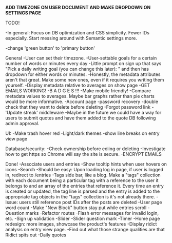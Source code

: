 **ADD TIMEZONE ON USER DOCUMENT AND MAKE DROPDOWN ON SETTINGS PAGE**

TODO!

-In general: Focus on DB optimization and CSS simplicity. Fewer IDs especially. Start messing around with Semantic settings more. 

-change 'green button' to 'primary button'

General
    -User can set their timezone.
    -User-settable goals for a certain number of words or minutes every day
    -Little prompt on sign up that says "Pick a daily writing goal (you can change this later): " and then has dropdown for either words or minutes.
    -Honestly, the metadata attributes aren't that great. Make some new ones, even if it requires you writing them yourself.
    -Display metadata relative to averages on show page
    -GET EMAILS WORKING!
    -B A D G E S !!!
    -Make mobile friendly!
    -Compare metadata values to averages. Maybe bar graphs rather than pie charts would be more informative.
    -Account page
        -password recovery
        -double check that they want to delete before deleting
    -Forgot password link
    -'Update streak' middleware
    -Maybe in the future we could have a way for users to submit quotes and have them added to the quote DB following admin approval.

UI:
    -Make trash hover red
    -Light/dark themes
    -show line breaks on entry view page

Database/security:
    -Check ownership before ediing or deleting
    -Investigate how to get https so Chrome will say the site is secure.
    -ENCRYPT EMAILS
    
Done!
    -Associate users and entries
    -Show tooltip hints when user hovers on icons
    -Search
    -Should be easy: Upon loading log in page, if user is logged in, redirect to /entries
    -Tags side bar, like a blog. Make a "tags" collection with each document being a particular tag with a reference to the user it belongs to and an array of the entries that reference it. Every time an entry is created or updated, the tag line is parsed and the entry is added to the appropriate tag objects in the "tags" collection is it's not already there.
    -Issue: users still reference post IDs after the posts are deleted
    -User page word count
    -Make "New Block" button stay put while entries scroll
    -Question marks
    -Refactor routes
    -Flash error messages for invalid login, etc.
    -Sign up validation
    -Slider
    -Slider question mark
    -Timer
    -Home page redesign: more images, showcase the product's features
    -Display ridict analysis on entry view page.
    -Find out what those strange qualities are that Ridict spits out
    -Daily quotes